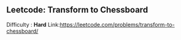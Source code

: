## Leetcode: Transform to Chessboard

Difficulty : <strong>Hard</strong>
Link:https://leetcode.com/problems/transform-to-chessboard/
